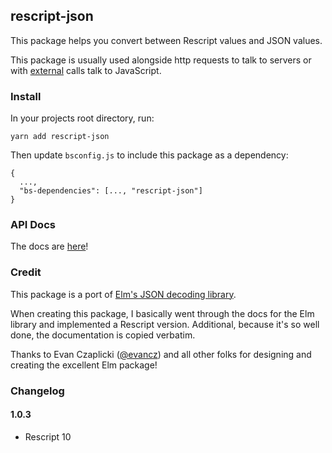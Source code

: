 ## rescript-json

This package helps you convert between Rescript values and JSON values.

This package is usually used alongside http requests to talk to servers or with [external](https://rescript-lang.org/docs/manual/latest/external) calls talk to JavaScript.

### Install

In your projects root directory, run:
```
yarn add rescript-json
```

Then update `bsconfig.js` to include this package as a dependency:
```
{
  ...,
  "bs-dependencies": [..., "rescript-json"]
}
```

### API Docs

The docs are [here](https://jaredramirez.github.io/rescript-json/gen/RescriptJson/Json/)!

### Credit

This package is a port of [Elm's JSON decoding library](https://package.elm-lang.org/packages/elm/json/latest/).

When creating this package, I basically went through the docs for the Elm library and implemented a Rescript version. Additional, because it's so well done, the documentation is copied verbatim.

Thanks to Evan Czaplicki ([@evancz](https://github.com/evancz)) and all other folks for designing and creating the excellent Elm package!

### Changelog

#### 1.0.3

- Rescript 10
